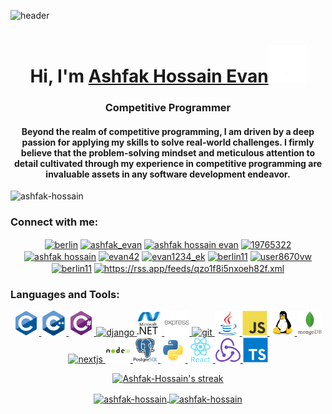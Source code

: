![header](https://github.com/Ashfak-Hossain/Ashfak-Hossain/assets/73357589/8cbdee9e-62c8-413b-bf6d-364fb563b9a4)

<h1 align="center">Hi, I'm <a href="https://github.com/Ashfak-Hossain">Ashfak Hossain Evan<a><img src="https://github.com/Kathryn-Jie/Kathryn-Jie/blob/main/wave.gif" width="60px"/></h1>
  
<h3 align="center">Competitive Programmer</h3>

<h4 align="center">Beyond the realm of competitive programming, I am driven by a deep passion for applying my skills to solve real-world challenges. I firmly believe that the problem-solving mindset and meticulous attention to detail cultivated through my experience in competitive programming are invaluable assets in any software development endeavor.</h4>


<p align="left"> <img src="https://komarev.com/ghpvc/?username=ashfak-hossain&label=Profile%20views&color=0e75b6&style=flat" alt="ashfak-hossain" /> </p>

<h3 align="left">Connect with me:</h3>
<p align="center">
<a href="https://dev.to/berlin" target="blank"><img align="center" src="https://raw.githubusercontent.com/rahuldkjain/github-profile-readme-generator/master/src/images/icons/Social/devto.svg" alt="berlin" height="30" width="40" /></a>
<a href="https://twitter.com/ashfak_evan" target="blank"><img align="center" src="https://raw.githubusercontent.com/rahuldkjain/github-profile-readme-generator/master/src/images/icons/Social/twitter.svg" alt="ashfak_evan" height="30" width="40" /></a>
<a href="https://linkedin.com/in/ashfak hossain evan" target="blank"><img align="center" src="https://raw.githubusercontent.com/rahuldkjain/github-profile-readme-generator/master/src/images/icons/Social/linked-in-alt.svg" alt="ashfak hossain evan" height="30" width="40" /></a>
<a href="https://stackoverflow.com/users/19765322" target="blank"><img align="center" src="https://raw.githubusercontent.com/rahuldkjain/github-profile-readme-generator/master/src/images/icons/Social/stack-overflow.svg" alt="19765322" height="30" width="40" /></a>
<a href="https://fb.com/ashfak hossain" target="blank"><img align="center" src="https://raw.githubusercontent.com/rahuldkjain/github-profile-readme-generator/master/src/images/icons/Social/facebook.svg" alt="ashfak hossain" height="30" width="40" /></a>
<a href="https://www.codechef.com/users/evan42" target="blank"><img align="center" src="https://cdn.jsdelivr.net/npm/simple-icons@3.1.0/icons/codechef.svg" alt="evan42" height="30" width="40" /></a>
<a href="https://www.hackerrank.com/evan1234_ek" target="blank"><img align="center" src="https://raw.githubusercontent.com/rahuldkjain/github-profile-readme-generator/master/src/images/icons/Social/hackerrank.svg" alt="evan1234_ek" height="30" width="40" /></a>
<a href="https://codeforces.com/profile/berlin11" target="blank"><img align="center" src="https://raw.githubusercontent.com/rahuldkjain/github-profile-readme-generator/master/src/images/icons/Social/codeforces.svg" alt="berlin11" height="30" width="40" /></a>
<a href="https://www.leetcode.com/user8670vw" target="blank"><img align="center" src="https://raw.githubusercontent.com/rahuldkjain/github-profile-readme-generator/master/src/images/icons/Social/leet-code.svg" alt="user8670vw" height="30" width="40" /></a>
<a href="https://www.topcoder.com/members/berlin11" target="blank"><img align="center" src="https://raw.githubusercontent.com/rahuldkjain/github-profile-readme-generator/master/src/images/icons/Social/topcoder.svg" alt="berlin11" height="30" width="40" /></a>
<a href="/https://rss.app/feeds/qzo1f8i5nxoeh82f.xml" target="blank"><img align="center" src="https://raw.githubusercontent.com/rahuldkjain/github-profile-readme-generator/master/src/images/icons/Social/rss.svg" alt="https://rss.app/feeds/qzo1f8i5nxoeh82f.xml" height="30" width="40" /></a>
</p>

<h3 align="left">Languages and Tools:</h3>
<p align="center"> <a href="https://www.cprogramming.com/" target="_blank" rel="noreferrer"> <img src="https://raw.githubusercontent.com/devicons/devicon/master/icons/c/c-original.svg" alt="c" width="40" height="40"/> </a> <a href="https://www.w3schools.com/cpp/" target="_blank" rel="noreferrer"> <img src="https://raw.githubusercontent.com/devicons/devicon/master/icons/cplusplus/cplusplus-original.svg" alt="cplusplus" width="40" height="40"/> </a> <a href="https://www.w3schools.com/cs/" target="_blank" rel="noreferrer"> <img src="https://raw.githubusercontent.com/devicons/devicon/master/icons/csharp/csharp-original.svg" alt="csharp" width="40" height="40"/> </a> <a href="https://www.djangoproject.com/" target="_blank" rel="noreferrer"> <img src="https://cdn.worldvectorlogo.com/logos/django.svg" alt="django" width="40" height="40"/> </a> <a href="https://dotnet.microsoft.com/" target="_blank" rel="noreferrer"> <img src="https://raw.githubusercontent.com/devicons/devicon/master/icons/dot-net/dot-net-original-wordmark.svg" alt="dotnet" width="40" height="40"/> </a> <a href="https://expressjs.com" target="_blank" rel="noreferrer"> <img src="https://raw.githubusercontent.com/devicons/devicon/master/icons/express/express-original-wordmark.svg" alt="express" width="40" height="40"/> </a> <a href="https://git-scm.com/" target="_blank" rel="noreferrer"> <img src="https://www.vectorlogo.zone/logos/git-scm/git-scm-icon.svg" alt="git" width="40" height="40"/> </a> <a href="https://www.java.com" target="_blank" rel="noreferrer"> <img src="https://raw.githubusercontent.com/devicons/devicon/master/icons/java/java-original.svg" alt="java" width="40" height="40"/> </a> <a href="https://developer.mozilla.org/en-US/docs/Web/JavaScript" target="_blank" rel="noreferrer"> <img src="https://raw.githubusercontent.com/devicons/devicon/master/icons/javascript/javascript-original.svg" alt="javascript" width="40" height="40"/> </a> <a href="https://www.linux.org/" target="_blank" rel="noreferrer"> <img src="https://raw.githubusercontent.com/devicons/devicon/master/icons/linux/linux-original.svg" alt="linux" width="40" height="40"/> </a> <a href="https://www.mongodb.com/" target="_blank" rel="noreferrer"> <img src="https://raw.githubusercontent.com/devicons/devicon/master/icons/mongodb/mongodb-original-wordmark.svg" alt="mongodb" width="40" height="40"/> </a> <a href="https://nextjs.org/" target="_blank" rel="noreferrer"> <img src="https://cdn.worldvectorlogo.com/logos/nextjs-2.svg" alt="nextjs" width="40" height="40"/> </a> <a href="https://nodejs.org" target="_blank" rel="noreferrer"> <img src="https://raw.githubusercontent.com/devicons/devicon/master/icons/nodejs/nodejs-original-wordmark.svg" alt="nodejs" width="40" height="40"/> </a> <a href="https://www.postgresql.org" target="_blank" rel="noreferrer"> <img src="https://raw.githubusercontent.com/devicons/devicon/master/icons/postgresql/postgresql-original-wordmark.svg" alt="postgresql" width="40" height="40"/> </a> <a href="https://www.python.org" target="_blank" rel="noreferrer"> <img src="https://raw.githubusercontent.com/devicons/devicon/master/icons/python/python-original.svg" alt="python" width="40" height="40"/> </a> <a href="https://reactjs.org/" target="_blank" rel="noreferrer"> <img src="https://raw.githubusercontent.com/devicons/devicon/master/icons/react/react-original-wordmark.svg" alt="react" width="40" height="40"/> </a> <a href="https://redux.js.org" target="_blank" rel="noreferrer"> <img src="https://raw.githubusercontent.com/devicons/devicon/master/icons/redux/redux-original.svg" alt="redux" width="40" height="40"/> </a> <a href="https://www.typescriptlang.org/" target="_blank" rel="noreferrer"> <img src="https://raw.githubusercontent.com/devicons/devicon/master/icons/typescript/typescript-original.svg" alt="typescript" width="40" height="40"/> </a> </p>




<p align="center">
    <a href="https://github.com/Jatin-Shihora/github-readme-streak-stats">
        <img title="🔥 Get streak stats for your profile at git.io/streak-stats" alt="Ashfak-Hossain's streak" src="https://github-readme-streak-stats.herokuapp.com/?user=Ashfak-Hossain&theme=tokyonight-duo&hide_border=true&border_radius=1&date_format=j%20M%5B%20Y%5D&mode=weekly&card_width=500"/>
    </a>
</p>

<p align="center">
<a href="https://github.com/Ashfak-Hossain/convoychat">
  <img height=200 align="center"src="https://github-readme-stats.vercel.app/api?username=ashfak-hossain&show_icons=true&locale=en&theme=tokyonight&hide_border=true&bg_color=0E1117&include_all_commits=true" alt="ashfak-hossain"/>
</a>

<a href="https://github.com/Ashfak-Hossain/github-readme-stats">
  <img height=200 align="center" src="https://github-readme-stats.vercel.app/api/top-langs?username=ashfak-hossain&show_icons=true&locale=en&layout=donut&theme=tokyonight&hide_border=true&bg_color=0E1117" alt="ashfak-hossain" />
</a>
</p>
